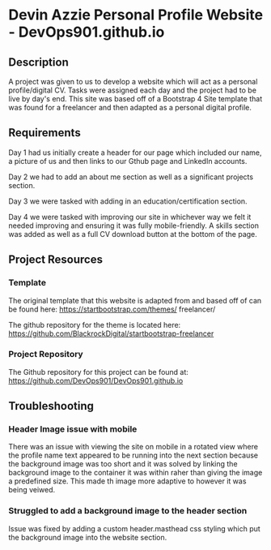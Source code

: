 # Devin Azzie Personal Profile Website - DevOps901.github.io

## Description 
A project was given to us to develop a website which will act as a personal profile/digital CV. Tasks were assigned each day and the project had to be live by day's end. This site was based off of a Bootstrap 4 Site template that was found for a freelancer and then adapted as a personal digital profile.

## Requirements
Day 1 had us initially create a header for our page which included our name, a picture of us and then links to our Gthub page and LinkedIn accounts. 

Day 2 we had to add an about me section as well as a significant projects section.

Day 3 we were tasked with adding in an education/certification section.

Day 4 we were tasked with improving our site in whichever way we felt it needed improving and ensuring it was fully mobile-friendly. A skills section was added as well as a full CV download button at the bottom of the page.

## Project Resources
### Template
The original template that this website is adapted from and based off of can be found here: https://startbootstrap.com/themes/
freelancer/

The github repository for the theme is located here: https://github.com/BlackrockDigital/startbootstrap-freelancer

### Project Repository
The Github repository for this project can be found at: https://github.com/DevOps901/DevOps901.github.io

## Troubleshooting
### Header Image issue with mobile 
There was an issue with viewing the  site on mobile in a rotated view where the profile name text appeared to be running into the next section because the background image was too short and it was solved by linking the background image to the container it was within raher than giving the image a predefined size. This made th image more adaptive to however it was being veiwed.

### Struggled to add a background image to the header section
Issue was fixed by adding a custom header.masthead css styling which put the background image into the website section.
